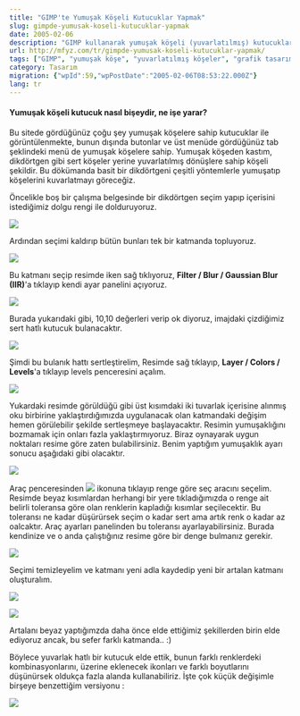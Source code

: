 ```yaml
---
title: "GIMP'te Yumuşak Köşeli Kutucuklar Yapmak"
slug: gimpde-yumusak-koseli-kutucuklar-yapmak
date: 2005-02-06
description: "GIMP kullanarak yumuşak köşeli (yuvarlatılmış) kutucuklar oluşturmayı öğrenin. Bu rehber, Gaussian Blur ve Levels araçlarını kullanarak dikdörtgenlerin köşelerini nasıl yumuşatacağınızı adım adım gösteriyor."
url: http://mfyz.com/tr/gimpde-yumusak-koseli-kutucuklar-yapmak/
tags: ["GIMP", "yumuşak köşe", "yuvarlatılmış köşeler", "grafik tasarım", "eğitim", "nasıl yapılır", "Gaussian Blur", "Levels aracı", "tasarım", "görüntü işleme"]
category: Tasarım
migration: {"wpId":59,"wpPostDate":"2005-02-06T08:53:22.000Z"}
lang: tr
---
```


#### Yumuşak köşeli kutucuk nasıl bişeydir, ne işe yarar?

Bu sitede gördüğünüz çoğu şey yumuşak köşelere sahip kutucuklar ile görüntülenmekte, bunun dışında butonlar ve üst menüde gördüğünüz tab şeklindeki menü de yumuşak köşelere sahip. Yumuşak köşeden kastım, dikdörtgen gibi sert köşeler yerine yuvarlatılmış dönüşlere sahip köşeli şekildir. Bu dökümanda basit bir dikdörtgeni çeşitli yöntemlerle yumuşatıp köşelerini kuvarlatmayı göreceğiz.

Öncelikle boş bir çalışma belgesinde bir dikdörtgen seçim yapıp içerisini istediğimiz dolgu rengi ile dolduruyoruz.

![](/images/archive/tr/2005/02/gmp_ykk_1.png)

Ardından seçimi kaldırıp bütün bunları tek bir katmanda topluyoruz.

![](/images/archive/tr/2005/02/gmp_ykk_2.png)

Bu katmanı seçip resimde iken sağ tıklıyoruz, **Filter / Blur / Gaussian Blur (IIR)**'a tıklayıp kendi ayar panelini açıyoruz.

![](/images/archive/tr/2005/02/gmp_ykk_3.png)

Burada yukarıdaki gibi, 10,10 değerleri verip ok diyoruz, imajdaki çizdiğimiz sert hatlı kutucuk bulanacaktır.

![](/images/archive/tr/2005/02/gmp_ykk_4.png)

Şimdi bu bulanık hattı sertleştirelim, Resimde sağ tıklayıp, **Layer / Colors / Levels**'a tıklayıp levels penceresini açalım.

![](/images/archive/tr/2005/02/gmp_ykk_5.png)

Yukardaki resimde görüldüğü gibi üst kısımdaki iki tuvarlak içerisine alınmış oku birbirine yaklaştırdığımızda uygulanacak olan katmandaki değişim hemen görülebilir şekilde sertleşmeye başlayacaktır. Resimin yumuşaklığını bozmamak için onları fazla yaklaştırmıyoruz. Biraz oynayarak uygun noktaları resime göre zaten bulabilirsiniz. Benim yaptığım yumuşaklık ayarı sonucu aşağıdaki gibi olacaktır.

![](/images/archive/tr/2005/02/gmp_ykk_6.png)

Araç penceresinden ![](/images/archive/tr/2005/02/gmp_ykk_icon.png) ikonuna tıklayıp renge göre seç aracını seçelim. Resimde beyaz kısımlardan herhangi bir yere tıkladığımızda o renge ait belirli toleransa göre olan renklerin kapladığı kısımlar seçilecektir. Bu toleransı ne kadar düşürürsek seçim o kadar sert ama artık renk o kadar az oalcaktır. Araç ayarları panelinden bu toleransı ayarlayabilirsiniz. Burada kendinize ve o anda çalıştığınız resime göre bir denge bulmanız gerekir.

![](/images/archive/tr/2005/02/gmp_ykk_7.png)

Seçimi temizleyelim ve katmanı yeni adla kaydedip yeni bir artalan katmanı oluşturalım.

![](/images/archive/tr/2005/02/gmp_ykk_8.png)

![](/images/archive/tr/2005/02/gmp_ykk_9.png)

Artalanı beyaz yaptığımzda daha önce elde ettiğimiz şekillerden birin elde ediyoruz ancak, bu sefer farklı katmanda.. :)

Böylece yuvarlak hatlı bir kutucuk elde ettik, bunun farklı renklerdeki kombinasyonlarını, üzerine eklenecek ikonları ve farklı boyutlarını düşünürsek oldukça fazla alanda kullanabiliriz. İşte çok küçük değişimle birşeye benzettiğim versiyonu :

![](/images/archive/tr/2005/02/gmp_ykk_10.png)